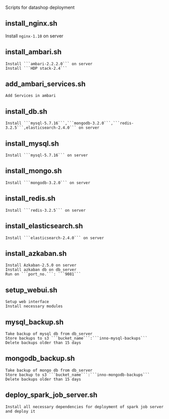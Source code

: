 Scripts for datashop deployment

## install_nginx.sh
Install `nginx-1.10` on server

## install_ambari.sh
	Install ```ambari-2.2.2.0``` on server
	Install ```HDP stack-2.4```

## add_ambari_services.sh
	Add Services in ambari

## install_db.sh
	Install ```mysql-5.7.16```,```mongodb-3.2.0```,```redis-3.2.5```,elasticsearch-2.4.0``` on server

## install_mysql.sh
	Install ```mysql-5.7.16``` on server
	
## install_mongo.sh
	Install ```mongodb-3.2.0``` on server
	
## install_redis.sh
	Install ```redis-3.2.5``` on server
	
## install_elasticsearch.sh
	Install ```elasticsearch-2.4.0``` on server
	
## install_azkaban.sh
	Install Azkaban-2.5.0 on server
	Install azkaban db on db_server
	Run on ```port_no.```: ```9081```

## setup_webui.sh
	Setup web interface
	Install necessary modules

## mysql_backup.sh
	Take backup of mysql db from db_server
	Store backups to s3 ```bucket_name```:```inno-mysql-backups```
	Delete backups older than 15 days

## mongodb_backup.sh
	Take backup of mongo db from db_server
	Store backup to s3 ```bucket_name```:```inno-mongodb-backups```
	Delete backups older than 15 days

## deploy_spark_job_server.sh
	Install all necessary dependencies for deployment of spark job server and deploy it

